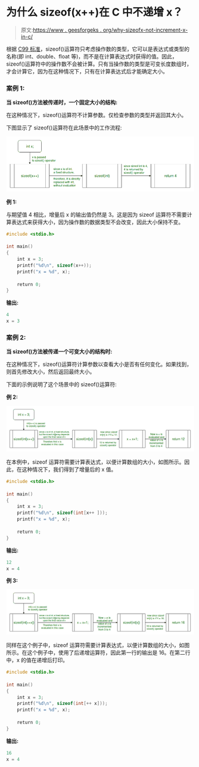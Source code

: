 # 为什么 sizeof(x++)在 C 中不递增 x？

> 原文:[https://www . geesforgeks . org/why-sizeofx-not-increment-x-in-c/](https://www.geeksforgeeks.org/why-does-sizeofx-not-increment-x-in-c/)

根据 [C99 标准](http://www.open-std.org/JTC1/sc22/wg14/www/docs/n1256.pdf)，sizeof()运算符只考虑操作数的类型，它可以是表达式或类型的名称(即 int、double、float 等)，而不是在计算表达式时获得的值。因此，sizeof()运算符中的操作数不会被计算。只有当操作数的类型是可变长度数组时，才会计算它，因为在这种情况下，只有在计算表达式后才能确定大小。

### 案例 1:

**当 sizeof()方法被传递时，一个固定大小的结构:**

在这种情况下，sizeof()运算符不计算参数。仅检查参数的类型并返回其大小。

下图显示了 sizeof()运算符在此场景中的工作流程:

![](img/cd6a5b538af07ac985d863c830a4801b.png)

**例 1:**

与期望值 4 相比，增量后 x 的输出值仍然是 3。这是因为 sizeof 运算符不需要计算表达式来获得大小，因为操作数的数据类型不会改变，因此大小保持不变。

```cpp
#include <stdio.h>

int main()
{
    int x = 3;
    printf("%d\n", sizeof(x++));
    printf("x = %d", x);

    return 0;
}
```

**输出:**

```cpp
4
x = 3

```

### 案例 2:

**当 sizeof()方法被传递一个可变大小的结构时:**

在这种情况下，sizeof()运算符计算参数以查看大小是否有任何变化。如果找到，则首先修改大小，然后返回最终大小。

下面的示例说明了这个场景中的 sizeof()运算符:

**例 2:**

![](img/87e83918e6564482dc08165992e35197.png)

在本例中，sizeof 运算符需要计算表达式，以便计算数组的大小，如图所示。因此，在这种情况下，我们得到了增量后的 x 值。

```cpp
#include <stdio.h>

int main()
{
    int x = 3;
    printf("%d\n", sizeof(int[x++ ]));
    printf("x = %d", x);

    return 0;
}
```

**输出:**

```cpp
12
x = 4

```

**例 3:**

![](img/b84d0cde28358443489534a7838e8b57.png)

同样在这个例子中，sizeof 运算符需要计算表达式，以便计算数组的大小，如图所示。在这个例子中，使用了后递增运算符，因此第一行的输出是 16。在第二行中，x 的值在递增后打印。

```cpp
#include <stdio.h>

int main()
{
    int x = 3;
    printf("%d\n", sizeof(int[++ x]));
    printf("x = %d", x);

    return 0;
}
```

**输出:**

```cpp
16
x = 4

```
